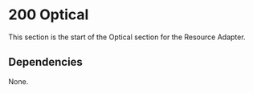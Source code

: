 200 Optical
=========================

This section is the start of the Optical section for the Resource Adapter.  


Dependencies
----------

None.


